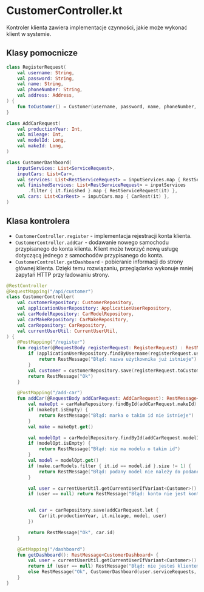 # CustomerController.kt

Kontroler klienta zawiera implementacje czynności, jakie może wykonać klient w
systemie. 

## Klasy pomocnicze

```kotlin
class RegisterRequest(
    val username: String,
    val password: String,
    val name: String,
    val phoneNumber: String,
    val address: Address,
) {
    fun toCustomer() = Customer(username, password, name, phoneNumber, address)
}

class AddCarRequest(
    val productionYear: Int,
    val mileage: Int,
    val modelId: Long,
    val makeId: Long,
)

class CustomerDashboard(
    inputServices: List<ServiceRequest>,
    inputCars: List<Car>,
    val services: List<RestServiceRequest> = inputServices.map { RestServiceRequest(it) },
    val finishedServices: List<RestServiceRequest> = inputServices
        .filter { it.finished }.map { RestServiceRequest(it) },
    val cars: List<CarRest> = inputCars.map { CarRest(it) },
)
```

## Klasa kontrolera

- `CustomerController.register` - implementacja rejestracji konta klienta.
- `CustomerController.addCar` - dodawanie nowego samochodu przypisanego do konta
  klienta. Klient może tworzyć nową usługę dotyczącą jednego z samochodów
  przypisanego do konta.
- `CustomerController.getDashboard` - pobieranie informacji do strony głównej
  klienta. Dzięki temu rozwiązaniu, przeglądarka wykonuje mniej zapytań HTTP przy
  ładowaniu strony.

```kotlin
@RestController
@RequestMapping("/api/customer")
class CustomerController(
    val customerRepository: CustomerRepository,
    val applicationUserRepository: ApplicationUserRepository,
    val carModelRepository: CarModelRepository,
    val carMakeRepository: CarMakeRepository,
    val carRepository: CarRepository,
    val currentUserUtil: CurrentUserUtil,
) {
    @PostMapping("/register")
    fun register(@RequestBody registerRequest: RegisterRequest) : RestMessage<Unit> {
        if (applicationUserRepository.findByUsername(registerRequest.username) != null) {
            return RestMessage("Błąd: nazwa użytkownika już istnieje")
        }
        val customer = customerRepository.save(registerRequest.toCustomer())
        return RestMessage("Ok")
    }

    @PostMapping("/add-car")
    fun addCar(@RequestBody addCarRequest: AddCarRequest): RestMessage<Long> {
        val makeOpt = carMakeRepository.findById(addCarRequest.makeId)
        if (makeOpt.isEmpty) {
            return RestMessage("Błąd: marka o takim id nie istnieje")
        }
        val make = makeOpt.get()

        val modelOpt = carModelRepository.findById(addCarRequest.modelId)
        if (modelOpt.isEmpty) {
            return RestMessage("Błąd: nie ma modelu o takim id")
        }
        val model = modelOpt.get()
        if (make.carModels.filter { it.id == model.id }.size != 1) {
            return RestMessage("Błąd: podany model nie należy do podanej marki")
        }

        val user = currentUserUtil.getCurrentUserIfVariant<Customer>()
        if (user == null) return RestMessage("Błąd: konto nie jest kontem klienta")


        val car = carRepository.save(addCarRequest.let {
            Car(it.productionYear, it.mileage, model, user)
        })

        return RestMessage("Ok", car.id)
    }

    @GetMapping("/dashboard")
    fun getDashboard(): RestMessage<CustomerDashboard> {
        val user = currentUserUtil.getCurrentUserIfVariant<Customer>()
        return if (user == null) RestMessage("Błąd: nie jesteś klientem")
        else RestMessage("Ok", CustomerDashboard(user.serviceRequests, user.cars))
    }
}
```
